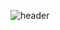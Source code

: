 ![header]((https://capsule-render.vercel.app/api?type=waving&height=250&color=gradient&text=Seongmin's%20GitHub&fontColor=FFFFFF&textBg=false))
